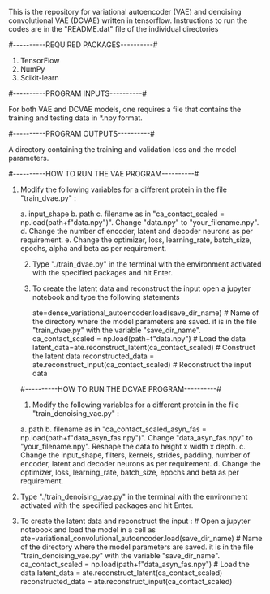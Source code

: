 This is the repository for variational autoencoder (VAE) and denoising convolutional VAE (DCVAE) written in tensorflow. Instructions to run the codes are in the "README.dat" file of the individual directories

#----------REQUIRED PACKAGES----------#

1. TensorFlow
2. NumPy 
3. Scikit-learn

#----------PROGRAM INPUTS----------#

For both VAE and DCVAE models, one requires a file that contains the training and testing data in *.npy format. 

#----------PROGRAM OUTPUTS----------#

A directory containing the training and validation loss and the model parameters.

#----------HOW TO RUN THE VAE PROGRAM----------#

1. Modify the following variables for a different protein in the file "train_dvae.py" :
   
	a. input_shape
	b. path
	c. filename as in "ca_contact_scaled = np.load(path+f"data.npy")". Change "data.npy" to "your_filename.npy".
	d. Change the number of encoder, latent and decoder neurons as per requirement.
	e. Change the optimizer, loss, learning_rate, batch_size, epochs, alpha and beta as per requirement.
  
  	2. Type "./train_dvae.py" in the terminal with the environment activated with the specified packages and hit Enter.
  
  	3. To create the latent data and reconstruct the input open a jupyter notebook and type the following statements

   	       
		  ate=dense_variational_autoencoder.load(save_dir_name) # Name of the directory where the model parameters are saved. it is in the file "train_dvae.py" with the variable "save_dir_name".
		  ca_contact_scaled = np.load(path+f"data.npy") # Load the data
		  latent_data=ate.reconstruct_latent(ca_contact_scaled) # Construct the latent data
		  reconstructed_data = ate.reconstruct_input(ca_contact_scaled) # Reconstruct the input data

   #----------HOW TO RUN THE DCVAE PROGRAM----------#

   1. Modify the following variables for a different protein in the file "train_denoising_vae.py" :
      
	a. path
	b. filename as in "ca_contact_scaled_asyn_fas = np.load(path+f"data_asyn_fas.npy")". Change "data_asyn_fas.npy" to "your_filename.npy". Reshape the data to height x width x depth. 
	c. Change the input_shape, filters, kernels, strides, padding, number of encoder, latent and decoder neurons as per requirement.
	d. Change the optimizer, loss, learning_rate, batch_size, epochs and beta as per requirement.
3. Type "./train_denoising_vae.py" in the terminal with the environment activated with the specified packages and hit Enter.
4. To create the latent data and reconstruct the input :
	        # Open a jupyter notebook and load the model in a cell as 
		ate=variational_convolutional_autoencoder.load(save_dir_name) # Name of the directory where the model parameters are saved. it is in the file "train_denoising_vae.py" with the variable "save_dir_name".
		ca_contact_scaled = np.load(path+f"data_asyn_fas.npy") # Load the data
		latent_data = ate.reconstruct_latent(ca_contact_scaled)
		reconstructed_data = ate.reconstruct_input(ca_contact_scaled)

      

